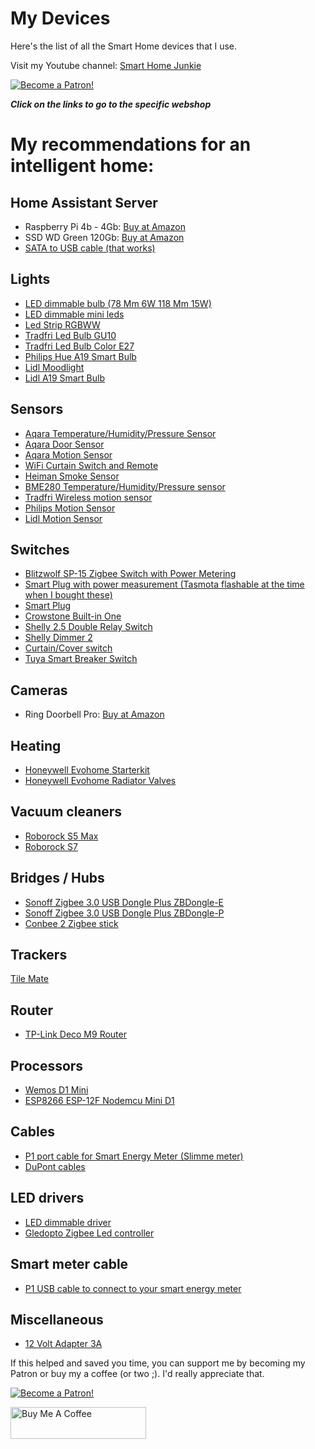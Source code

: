 # My Devices
Here's the list of all the Smart Home devices that I use.

Visit my Youtube channel: [Smart Home Junkie](https://www.youtube.com/c/SmartHomeJunkie)

<a href="https://www.patreon.com/bePatron?u=50155158" target="_blank"><img src="https://github.com/smarthomejunkie/Home-Assistant-Tutorials/blob/master/become-a-patron.png?raw=true" alt="Become a Patron!"></a>

***Click on the links to go to the specific webshop***

# My recommendations for an intelligent home:

## Home Assistant Server
* Raspberry Pi 4b - 4Gb: [Buy at Amazon](https://amzn.to/3rArekb)
* SSD WD Green 120Gb: [Buy at Amazon](https://amzn.to/3V90ODx)
* [SATA to USB cable (that works)](https://www.bol.com/nl/p/professional-sata-naar-usb-3-0-kabel-adapter-2-5-inch-ssd-harde-schijf-uitbreiden-connector/9200000104702554/)

## Lights
* [LED dimmable bulb (78 Mm 6W 118 Mm 15W)](https://s.click.aliexpress.com/e/_AqZLhh)
* [LED dimmable mini leds](https://s.click.aliexpress.com/e/_AZLRx7)
* [Led Strip RGBWW](https://s.click.aliexpress.com/e/_Am4Seo)
* [Tradfri Led Bulb GU10](https://www.ikea.com/nl/en/p/tradfri-led-bulb-gu10-400-lumen-wireless-dimmable-white-spectrum-90408603/)
* [Tradfri Led Bulb Color E27](https://www.ikea.com/nl/en/p/tradfri-led-bulb-e27-600-lumen-wireless-dimmable-colour-and-white-spectrum-colour-and-white-spectrum-globe-opal-white-00408612/)
* [Philips Hue A19 Smart Bulb](https://amzn.to/3n6PfdO)
* [Lidl Moodlight](https://tc.tradetracker.net/?c=24118&m=12&a=396911&u=%2FLIVARNO-LUX-LED-sfeerverlichting-Zigbee-Smart-Home%2Fp100317586)
* [Lidl A19 Smart Bulb](https://tc.tradetracker.net/?c=24118&m=12&a=396911&u=%2FLIVARNO-LUX-LED-lamp-Zigbee-Smart-Home%2Fp100306622)

## Sensors
* [Aqara Temperature/Humidity/Pressure Sensor](https://s.click.aliexpress.com/e/_AFJUIV)
* [Aqara Door Sensor](https://s.click.aliexpress.com/e/_A26g2H)
* [Aqara Motion Sensor](https://s.click.aliexpress.com/e/_AZ3Yzo)
* [WiFi Curtain Switch and Remote](https://s.click.aliexpress.com/e/_9uiSeH)
* [Heiman Smoke Sensor](https://s.click.aliexpress.com/e/_DeHp8cx)
* [BME280 Temperature/Humidity/Pressure sensor](https://www.aliexpress.com/item/32961882719.html)
* [Tradfri Wireless motion sensor](https://www.ikea.com/nl/en/p/tradfri-wireless-motion-sensor-white-70429913/)
* [Philips Motion Sensor](https://amzn.to/389jRHs)
* [Lidl Motion Sensor](https://tc.tradetracker.net/?c=24118&m=12&a=396911&u=%2FSILVERCREST-Bewegingssensor-Zigbee-Smart-Home%2Fp100306594)

## Switches
* [Blitzwolf SP-15 Zigbee Switch with Power Metering](https://s.click.aliexpress.com/e/_DF6pSUj)
* [Smart Plug with power measurement (Tasmota flashable at the time when I bought these)](https://amzn.to/3918JeH)
* [Smart Plug](https://s.click.aliexpress.com/e/_ArlTn7)
* [Crowstone Built-in One](https://shop.crownstone.rocks/products/extension-kit-1-unit-crownstone-built-in-one)
* [Shelly 2.5 Double Relay Switch](https://amzn.to/3bcu3Rv)
* [Shelly Dimmer 2](https://amzn.to/3pVoc83)
* [Curtain/Cover switch](https://s.click.aliexpress.com/e/_A3RoUP)
* [Tuya Smart Breaker Switch](https://s.click.aliexpress.com/e/_99XdYT)

## Cameras
* Ring Doorbell Pro: [Buy at Amazon](https://amzn.to/3Mcbrl1)

## Heating
* [Honeywell Evohome Starterkit](https://amzn.to/390BuIy)
* [Honeywell Evohome Radiator Valves](https://amzn.to/38a23fa)

## Vacuum cleaners
* [Roborock S5 Max](https://s.click.aliexpress.com/e/_A9WSGQ)
* [Roborock S7](https://s.click.aliexpress.com/e/_DBgZjW3)

## Bridges / Hubs
* [Sonoff Zigbee 3.0 USB Dongle Plus ZBDongle-E](https://itead.cc/product/zigbee-3-0-usb-dongle/ref/36/)
* [Sonoff Zigbee 3.0 USB Dongle Plus ZBDongle-P](https://itead.cc/product/sonoff-zigbee-3-0-usb-dongle-plus/ref/36/?campaign=ZigbeeDonglePlus)
* [Conbee 2 Zigbee stick](https://amzn.to/2MPzLOJ)

## Trackers
[Tile Mate](https://amzn.to/38a2TZm)

## Router
* [TP-Link Deco M9 Router](https://amzn.to/356Z4SY)

## Processors
* [Wemos D1 Mini](https://s.click.aliexpress.com/e/_DkEFgd9)
* [ESP8266 ESP-12F Nodemcu Mini D1](https://s.click.aliexpress.com/e/_DEJCxwb)

## Cables
* [P1 port cable for Smart Energy Meter (Slimme meter)](https://s.click.aliexpress.com/e/_AnFSiz)
* [DuPont cables](https://s.click.aliexpress.com/e/_d78fMnG)

## LED drivers
* [LED dimmable driver](https://s.click.aliexpress.com/e/_ANlalb)
* [Gledopto Zigbee Led controller](https://s.click.aliexpress.com/e/_AOEKhe)

## Smart meter cable
* [P1 USB cable to connect to your smart energy meter](https://s.click.aliexpress.com/e/_ASyC45)

## Miscellaneous
* [12 Volt Adapter 3A](https://s.click.aliexpress.com/e/_DFCglUP)

If this helped and saved you time, you can support me by becoming my Patron or buy my a coffee (or two ;). I'd really appreciate that.

<a href="https://www.patreon.com/bePatron?u=50155158" target="_blank"><img src="https://github.com/smarthomejunkie/Home-Assistant-Tutorials/blob/master/become-a-patron.png?raw=true" alt="Become a Patron!"></a>

<a href="https://www.buymeacoffee.com/smarthomejunkie" target="_blank"><img src="https://cdn.buymeacoffee.com/buttons/default-blue.png" alt="Buy Me A Coffee" height="51" width="217" ></a>




